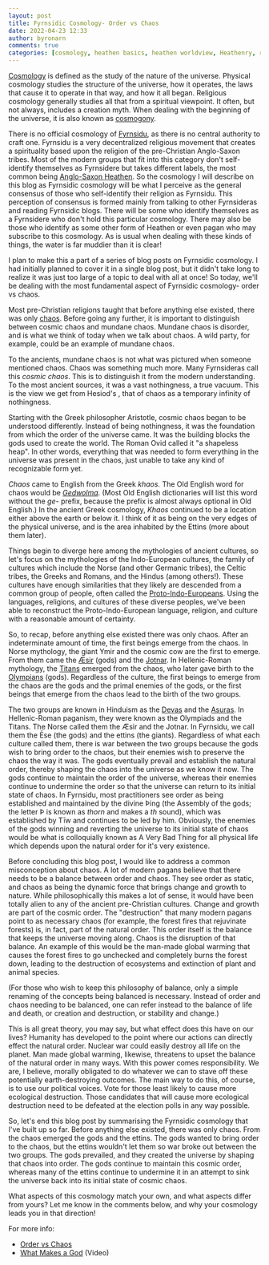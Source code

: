 ```yaml
---
layout: post
title: Fyrnsidic Cosmology- Order vs Chaos
date: 2022-04-23 12:33
author: byronarn
comments: true
categories: [cosmology, heathen basics, heathen worldview, Heathenry, reconstruction]
---
```

<!-- wp:paragraph -->
<p><a rel="noreferrer noopener" href="https://en.m.wikipedia.org/wiki/Cosmology" target="_blank">Cosmology</a> is defined as the study of the nature of the universe. Physical cosmology studies the structure of the universe, how it operates, the laws that cause it to operate in that way, and how it all began. Religious cosmology generally studies all that from a spiritual viewpoint. It often, but not always, includes a creation myth. When dealing with the beginning of the universe, it is also known as <a rel="noreferrer noopener" href="https://en.m.wikipedia.org/wiki/Cosmogony" target="_blank">cosmogony</a>.</p>
<!-- /wp:paragraph -->

<!-- wp:paragraph -->
<p>There is no official cosmology of <a rel="noreferrer noopener" href="http://fyrnsidu.faith" target="_blank">Fyrnsidu</a>, as there is no central authority to craft one. Fyrnsidu is a very decentralized religious movement that creates a spirituality based upon the religion of the pre-Christian Anglo-Saxon tribes. Most of the modern groups that fit into this category don't self-identify themselves as Fyrnsidere but takes different labels, the most common being <a href="https://en.m.wikipedia.org/wiki/Anglo-Saxon_paganism">Anglo-Saxon Heathen</a>. So the cosmology I will describe on this blog as Fyrnsidic cosmology will be what I perceive as the general consensus of those who self-identify their religion as Fyrnsidu. This perception of consensus is formed mainly from talking to other Fyrnsideras and reading Fyrnsidic blogs. There will be some who identify themselves as a Fyrnsidere who don't hold this particular cosmology. There may also be those who identify as some other form of Heathen or even pagan who may subscribe to this cosmology. As is usual when dealing with these kinds of things, the water is far muddier than it is clear!</p>
<!-- /wp:paragraph -->

<!-- wp:paragraph -->
<p>I plan to make this a part of a series of blog posts on Fyrnsidic cosmology. I had initially planned to cover it in a single blog post, but it didn't take long to realize it was just too large of a topic to deal with all at once! So today, we'll be dealing with the most fundamental aspect of Fyrnsidic cosmology- order vs chaos.</p>
<!-- /wp:paragraph -->

<!-- wp:paragraph -->
<p>Most pre-Christian religions taught that before anything else existed, there was only <a rel="noreferrer noopener" href="https://en.m.wikipedia.org/wiki/Chaos_(cosmogony)" target="_blank">chaos</a>. Before going any further, it is important to distinguish between cosmic chaos and mundane chaos. Mundane chaos is disorder, and is what we think of today when we talk about chaos. A wild party, for example, could be an example of mundane chaos.</p>
<!-- /wp:paragraph -->

<!-- wp:paragraph -->
<p>To the ancients, mundane chaos is not what was pictured when someone mentioned chaos. Chaos was something much more. Many Fyrnsideras call this <em>cosmic chaos</em>. This is to distinguish it from the modern understanding. To the most ancient sources, it was a vast nothingness, a true vacuum. This is the view we get from Hesiod's , that of chaos as a temporary infinity of nothingness.</p>
<!-- /wp:paragraph -->

<!-- wp:paragraph -->
<p>Starting with the Greek philosopher Aristotle, cosmic chaos began to be understood differently. Instead of being nothingness, it was the foundation from which the order of the universe came. It was the building blocks the gods used to create the world. The Roman Ovid called it "a shapeless heap". In other words, everything that was needed to form everything in the universe was present in the chaos, just unable to take any kind of recognizable form yet.</p>
<!-- /wp:paragraph -->

<!-- wp:paragraph -->
<p><em>Chaos</em> came to English from the Greek <em>khaos.</em> The Old English word for chaos would be <em><a rel="noreferrer noopener" href="https://bosworthtoller.com/008171" target="_blank">Gedwolma</a></em>. (Most Old English dictionaries will list this word without the <em>ge-</em> prefix, because the prefix is almost always optional in Old English.) In the ancient Greek cosmology, <em>Khaos</em> continued to be a location either above the earth or below it. I think of it as being on the very edges of the physical universe, and is the area inhabited by the Ettins (more about them later).</p>
<!-- /wp:paragraph -->

<!-- wp:paragraph -->
<p>Things begin to diverge here among the mythologies of ancient cultures, so let's focus on the mythologies of the Indo-European cultures, the family of cultures which include the Norse (and other Germanic tribes), the Celtic tribes, the Greeks and Romans, and the Hindus (among others!). These cultures have enough similarities that they likely are descended from a common group of people, often called the <a rel="noreferrer noopener" href="https://en.wikipedia.org/wiki/Proto-Indo-Europeans" target="_blank">Proto-Indo-Europeans</a>. Using the languages, religions, and cultures of these diverse peoples, we've been able to reconstruct the Proto-Indo-European language, religion, and culture with a reasonable amount of certainty.</p>
<!-- /wp:paragraph -->

<!-- wp:paragraph -->
<p>So, to recap, before anything else existed there was only chaos. After an indeterminate amount of time, the first beings emerge from the chaos. In Norse mythology, the giant Ymir and the cosmic cow are the first to emerge. From them came the <a rel="noreferrer noopener" href="https://en.m.wikipedia.org/wiki/%C3%86sir" target="_blank">Æsir</a> (gods) and the <a rel="noreferrer noopener" href="https://en.m.wikipedia.org/wiki/J%C3%B6tunn" target="_blank">Jotnar</a>. In Hellenic-Roman mythology, the <a rel="noreferrer noopener" href="https://en.m.wikipedia.org/wiki/Titans" target="_blank">Titans</a> emerged from the chaos, who later gave birth to the <a rel="noreferrer noopener" href="https://en.m.wikipedia.org/wiki/Twelve_Olympians" target="_blank">Olympians</a> (gods). Regardless of the culture, the first beings to emerge from the chaos are the gods and the primal enemies of the gods, or the first beings that emerge from the chaos lead to the birth of the two groups.</p>
<!-- /wp:paragraph -->

<!-- wp:paragraph -->
<p>The two groups are known in Hinduism as the <a rel="noreferrer noopener" href="https://en.m.wikipedia.org/wiki/Deva_(Hinduism)" target="_blank">Devas</a> and the <a rel="noreferrer noopener" href="https://en.m.wikipedia.org/wiki/Asura" target="_blank">Asuras</a>. In Hellenic-Roman paganism, they were known as the Olympiads and the Titans. The Norse called them the Æsir and the Jotnar. In Fyrnsidu, we call them the Ēse (the gods) and the ettins (the giants). Regardless of what each culture called them, there is war between the two groups because the gods wish to bring order to the chaos, but their enemies wish to preserve the chaos the way it was. The gods eventually prevail and establish the natural order, thereby shaping the chaos into the universe as we know it now. The gods continue to maintain the order of the universe, whereas their enemies continue to undermine the order so that the universe can return to its initial state of chaos. In Fyrnsidu, most practitioners see order as being established and maintained by the divine Þing (the Assembly of the gods; the letter Þ is known as <em>thorn</em> and makes a <em>th</em> sound), which was established by Tīw and continues to be led by him. Obviously, the enemies of the gods winning and reverting the universe to its initial state of chaos would be what is colloquially known as A Very Bad Thing for all physical life which depends upon the natural order for it's very existence.</p>
<!-- /wp:paragraph -->

<!-- wp:paragraph -->
<p>Before concluding this blog post, I would like to address a common misconception about chaos. A lot of modern pagans believe that there needs to be a balance between order and chaos. They see order as static, and chaos as being the dynamic force that brings change and growth to nature. While philosophically this makes a lot of sense, it would have been totally alien to any of the ancient pre-Christian cultures. Change and growth are part of the cosmic order. The "destruction" that many modern pagans point to as necessary chaos (for example, the forest fires that rejuvinate forests) is, in fact, part of the natural order. This order itself is the balance that keeps the universe moving along. Chaos is the disruption of that balance. An example of this would be the man-made global warming that causes the forest fires to go unchecked and completely burns the forest down, leading to the destruction of ecosystems and extinction of plant and animal species. </p>
<!-- /wp:paragraph -->

<!-- wp:paragraph -->
<p>(For those who wish to keep this philosophy of balance, only a simple renaming of the concepts being balanced is necessary. Instead of order and chaos needing to be balanced, one can refer instead to the balance of life and death, or creation and destruction, or stability and change.)</p>
<!-- /wp:paragraph -->

<!-- wp:paragraph -->
<p>This is all great theory, you may say, but what effect does this have on our lives? Humanity has developed to the point where our actions can directly effect the natural order. Nuclear war could easily destroy all life on the planet. Man made global warming, likewise, threatens to upset the balance of the natural order in many ways. With this power comes responsibility. We are, I believe, morally obligated to do whatever we can to stave off these potentially earth-destroying outcomes. The main way to do this, of course, is to use our political voices. Vote for those least likely to cause more ecological destruction. Those candidates that will cause more ecological destruction need to be defeated at the election polls in any way possible.</p>
<!-- /wp:paragraph -->

<!-- wp:paragraph -->
<p>So, let's end this blog post by summarising the Fyrnsidic cosmology that I've built up so far. Before anything else existed, there was only chaos. From the chaos emerged the gods and the ettins. The gods wanted to bring order to the chaos, but the ettins wouldn't let them so war broke out between the two groups. The gods prevailed, and they created the universe by shaping that chaos into order. The gods continue to maintain this cosmic order, whereas many of the ettins continue to undermine it in an attempt to sink the universe back into its initial state of cosmic chaos.</p>
<!-- /wp:paragraph -->

<!-- wp:paragraph -->
<p>What aspects of this cosmology match your own, and what aspects differ from yours? Let me know in the comments below, and why your cosmology leads you in that direction!</p>
<!-- /wp:paragraph -->

<!-- wp:paragraph -->
<p>For more info:</p>
<!-- /wp:paragraph -->

<!-- wp:list -->
<ul><li><a rel="noreferrer noopener" href="https://wp.me/p7a7ji-aM" target="_blank">Order vs Chaos</a></li><li><a rel="noreferrer noopener" href="https://youtu.be/Z5CKS8hAoag" target="_blank">What Makes a God</a> (Video)</li></ul>
<!-- /wp:list -->
